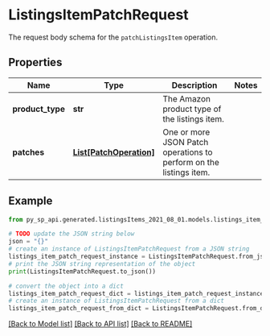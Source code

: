 # ListingsItemPatchRequest

The request body schema for the `patchListingsItem` operation.

## Properties

Name | Type | Description | Notes
------------ | ------------- | ------------- | -------------
**product_type** | **str** | The Amazon product type of the listings item. | 
**patches** | [**List[PatchOperation]**](PatchOperation.md) | One or more JSON Patch operations to perform on the listings item. | 

## Example

```python
from py_sp_api.generated.listingsItems_2021_08_01.models.listings_item_patch_request import ListingsItemPatchRequest

# TODO update the JSON string below
json = "{}"
# create an instance of ListingsItemPatchRequest from a JSON string
listings_item_patch_request_instance = ListingsItemPatchRequest.from_json(json)
# print the JSON string representation of the object
print(ListingsItemPatchRequest.to_json())

# convert the object into a dict
listings_item_patch_request_dict = listings_item_patch_request_instance.to_dict()
# create an instance of ListingsItemPatchRequest from a dict
listings_item_patch_request_from_dict = ListingsItemPatchRequest.from_dict(listings_item_patch_request_dict)
```
[[Back to Model list]](../README.md#documentation-for-models) [[Back to API list]](../README.md#documentation-for-api-endpoints) [[Back to README]](../README.md)


